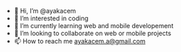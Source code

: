 - 👋 Hi, I’m @ayakacem
- 👀 I’m interested in coding
- 🌱 I’m currently learning web and mobile developement
- 💞️ I’m looking to collaborate on web or mobile projects
- 📫 How to reach me ayakacem.a@gmail.com

<!---
ayakacem/ayakacem is a ✨ special ✨ repository because its `README.md` (this file) appears on your GitHub profile.
You can click the Preview link to take a look at your changes.
--->
